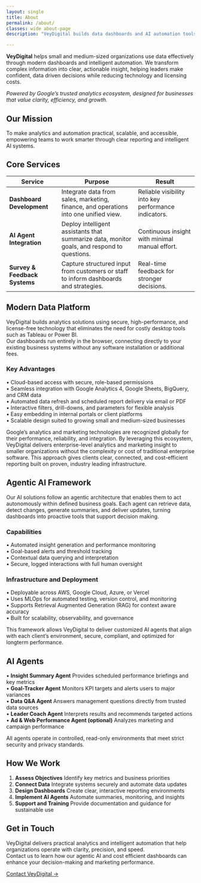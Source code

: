 ```yaml
---
layout: single
title: About
permalink: /about/
classes: wide about-page
description: "VeyDigital builds data dashboards and AI automation tools that help small and medium businesses make faster, informed decisions."

---
```

**VeyDigital** helps small and medium-sized organizations use data effectively through modern dashboards and intelligent automation. We transform complex information into clear, actionable insight, helping leaders make confident, data driven decisions while reducing technology and licensing costs.   

*Powered by Google’s trusted analytics ecosystem, designed for businesses that value clarity, efficiency, and growth.*

## Our Mission
To make analytics and automation practical, scalable, and accessible, empowering teams to work smarter through clear reporting and intelligent AI systems.

## Core Services

| **Service** | **Purpose** | **Result** |
|--------------|-------------|-------------|
| **Dashboard Development** | Integrate data from sales, marketing, finance, and operations into one unified view. | Reliable visibility into key performance indicators. |
| **AI Agent Integration** | Deploy intelligent assistants that summarize data, monitor goals, and respond to questions. | Continuous insight with minimal manual effort. |
| **Survey & Feedback Systems** | Capture structured input from customers or staff to inform dashboards and strategies. | Real-time feedback for stronger decisions. |

## Modern Data Platform

VeyDigital builds analytics solutions using secure, high-performance, and license-free technology that eliminates the need for costly desktop tools such as Tableau or Power BI.  
Our dashboards run entirely in the browser, connecting directly to your existing business systems without any software installation or additional fees.

### Key Advantages
• Cloud-based access with secure, role-based permissions  
• Seamless integration with Google Analytics 4, Google Sheets, BigQuery, and CRM data  
• Automated data refresh and scheduled report delivery via email or PDF  
• Interactive filters, drill-downs, and parameters for flexible analysis  
• Easy embedding in internal portals or client platforms  
• Scalable design suited to growing small and medium-sized businesses  

Google’s analytics and marketing technologies are recognized globally for their performance, reliability, and integration. By leveraging this ecosystem, VeyDigital delivers enterprise-level analytics and marketing insight to smaller organizations without the complexity or cost of traditional enterprise software. This approach gives clients clear, connected, and cost-efficient reporting built on proven, industry leading infrastructure.

## Agentic AI Framework

Our AI solutions follow an agentic architecture that enables them to act autonomously within defined business goals. Each agent can retrieve data, detect changes, generate summaries, and deliver updates, turning dashboards into proactive tools that support decision making. 


### Capabilities
• Automated insight generation and performance monitoring  
• Goal-based alerts and threshold tracking  
• Contextual data querying and interpretation  
• Secure, logged interactions with full human oversight  

### Infrastructure and Deployment
• Deployable across AWS, Google Cloud, Azure, or Vercel  
• Uses MLOps for automated testing, version control, and monitoring  
• Supports Retrieval Augmented Generation (RAG) for context aware accuracy  
• Built for scalability, observability, and governance  

This framework allows VeyDigital to deliver customized AI agents that align with each client’s environment, secure, compliant, and optimized for longterm performance.

## AI Agents

• **Insight Summary Agent**  Provides scheduled performance briefings and key metrics  
• **Goal-Tracker Agent**  Monitors KPI targets and alerts users to major variances  
• **Data Q&A Agent**  Answers management questions directly from trusted data sources  
• **Leader Coach Agent**  Interprets results and recommends targeted actions  
• **Ad & Web Performance Agent (optional)**  Analyzes marketing and campaign performance  

All agents operate in controlled, read-only environments that meet strict security and privacy standards.

## How We Work

1. **Assess Objectives**  Identify key metrics and business priorities  
2. **Connect Data**  Integrate systems securely and automate data updates  
3. **Design Dashboards**  Create clear, interactive reporting environments  
4. **Implement AI Agents**  Automate summaries, monitoring, and insights  
5. **Support and Training**  Provide documentation and guidance for sustainable use  

## Get in Touch

VeyDigital delivers practical analytics and intelligent automation that help organizations operate with clarity, precision, and speed.  
Contact us to learn how our agentic AI and cost efficient dashboards can enhance your decision-making and marketing performance.

[Contact VeyDigital →](#)
